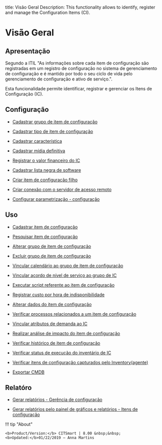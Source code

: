 title: Visão Geral
Description: This functionality allows to identify, register and manage the Configuration Items (CI).
# Visão Geral

Apresentação
----------------

Segundo a ITIL "As informações sobre cada item de configuração são registradas em um registro de configuração no sistema de gerenciamento de configuração e é mantido por todo o seu ciclo de vida pelo gerenciamento de configuração e ativo de serviço.".

Esta funcionalidade permite identificar, registrar e gerenciar os Itens de Configuração (IC).

Configuração
-------------

- [Cadastrar grupo de item de configuração](/pt-br/citsmart-platform-9/processes/configuration/configuration/register-configuration-item-group.html)

- [Cadastrar tipo de item de configuração](/pt-br/citsmart-platform-9/processes/configuration/configuration/register-type-ic.html)

- [Cadastrar característica](/pt-br/citsmart-platform-9/processes/configuration/configuration/register-characteristics.html)

- [Cadastrar mídia definitiva](/pt-br/citsmart-platform-9/processes/configuration/configuration/register-definitive-media.html)

- [Registrar o valor financeiro do IC](/pt-br/citsmart-platform-9/processes/configuration/configuration/register-financial-value-ic.html)

- [Cadastrar lista negra de software](/pt-br/citsmart-platform-9/processes/configuration/configuration/register-software-blacklist.html)

- [Criar item de configuração filho](/pt-br/citsmart-platform-9/processes/configuration/configuration/create-configuration-item-related-ic.html)

- [Criar conexão com o servidor de acesso remoto](/pt-br/citsmart-platform-9/processes/configuration/configuration/configure-remote-access.html)

- [Configurar parametrização - configuração](/pt-br/citsmart-platform-9/platform-administration/parameters-list/configure-parametrization-configuration.html)


Uso
-------

- [Cadastrar item de configuração](/pt-br/citsmart-platform-9/processes/configuration/use/register-CI.html)

- [Pesquisar item de configuração](/pt-br/citsmart-platform-9/processes/configuration/use/search-CI.html)

- [Alterar grupo de item de configuração](/pt-br/citsmart-platform-9/processes/configuration/use/change-group-configuration-item.html)

- [Excluir grupo de item de configuração](/pt-br/citsmart-platform-9/processes/configuration/use/delete-group-of-IC.html)

- [Vincular calendário ao grupo de item de configuração](/pt-br/citsmart-platform-9/processes/configuration/use/link-calendar-to-group-of-IC.html)

- [Vincular acordo de nível de serviço ao grupo de IC](/pt-br/citsmart-platform-9/processes/configuration/use/link-SLA-to-CI-group.html)

- [Executar script referente ao item de configuração](/pt-br/citsmart-platform-9/processes/configuration/use/run-script-of-CI.html)

- [Registrar custo por hora de indisponibilidade](/pt-br/citsmart-platform-9/processes/configuration/use/cost-per-hour-unavailability.html)

- [Alterar dados do item de configuração](/pt-br/citsmart-platform-9/processes/configuration/use/change-IC-item-data.html)

- [Verificar processos relacionados a um item de configuração](/pt-br/citsmart-platform-9/processes/configuration/use/CI-processes-related.html)

- [Vincular atributos de demanda ao IC](/pt-br/citsmart-platform-9/processes/configuration/use/link-demand-attributes-to-CI.html)

- [Realizar análise de impacto do item de configuração](/pt-br/citsmart-platform-9/processes/configuration/use/configuration-item-impact.html)

- [Verificar histórico de item de configuração](/pt-br/citsmart-platform-9/processes/configuration/use/CI-history.html)

- [Verificar status de execução do inventário de IC](/pt-br/citsmart-platform-9/processes/configuration/use/verify-status-inventory.html)

- [Verificar itens de configuração capturados pelo Inventory(agente)](/pt-br/citsmart-platform-9/processes/configuration/use/CI-captured-by-inventory.html)

- [Exportar CMDB](/pt-br/citsmart-platform-9/processes/configuration/use/export-CMDB.html)


Relatóro
----------

- [Gerar relatórios - Gerência de configuração](/pt-br/citsmart-platform-9/processes/configuration/use/generate-report-configuration-management.html)

- [Gerar relatórios pelo painel de gráficos e relatórios - Itens de configuração](/pt-br/citsmart-platform-9/processes/configuration/use/generate-reports-charts-panel-ic.html)

!!! tip "About"

    <b>Product/Version:</b> CITSmart | 8.00 &nbsp;&nbsp;
    <b>Updated:</b>01/22/2019 – Anna Martins



